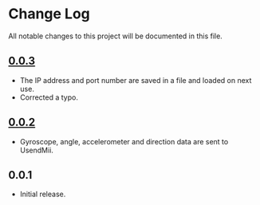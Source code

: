 # Change Log
All notable changes to this project will be documented in this file.

## [0.0.3]
* The IP address and port number are saved in a file and loaded on next use.
* Corrected a typo.

## [0.0.2]
* Gyroscope, angle, accelerometer and direction data are sent to UsendMii.

## 0.0.1
* Initial release.

[0.0.3]: https://github.com/Crayon2000/UsendMii-Client/compare/v0.0.2...v0.0.3
[0.0.2]: https://github.com/Crayon2000/UsendMii-Client/compare/v0.0.1...v0.0.2